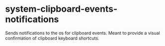 # system-clipboard-events-notifications
Sends notifications to the os for clipboard events. Meant to provide a visual confirmation of clipboard keyboard shortcuts.
